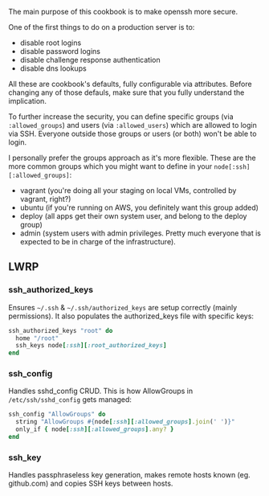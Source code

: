 The main purpose of this cookbook is to make openssh more secure.

One of the first things to do on a production server is to:

* disable root logins
* disable password logins
* disable challenge response authentication
* disable dns lookups

All these are cookbook's defaults, fully configurable via attributes.
Before changing any of those defauls, make sure that you fully
understand the implication.

To further increase the security, you can define specific groups (via
`:allowed_groups`) and users (via `:allowed_users`) which are allowed to
login via SSH. Everyone outside those groups or users (or both) won't be
able to login.

I personally prefer the groups approach as it's more flexible. These are
the more common groups which you might want to define in your
`node[:ssh][:allowed_groups]`:

* vagrant (you're doing all your staging on local VMs, controlled by vagrant, right?)
* ubuntu (if you're running on AWS, you definitely want this group added)
* deploy (all apps get their own system user, and belong to the deploy group)
* admin (system users with admin privileges. Pretty much everyone that is
  expected to be in charge of the infrastructure).

## LWRP

### ssh\_authorized\_keys

Ensures `~/.ssh` & `~/.ssh/authorized_keys` are setup correctly
(mainly permissions). It also populates the authorized\_keys file with
specific keys:

```ruby
ssh_authorized_keys "root" do
  home "/root"
  ssh_keys node[:ssh][:root_authorized_keys]
end
```

### ssh\_config

Handles sshd\_config CRUD. This is how AllowGroups in
`/etc/ssh/sshd_config` gets managed:

```ruby
ssh_config "AllowGroups" do
  string "AllowGroups #{node[:ssh][:allowed_groups].join(' ')}"
  only_if { node[:ssh][:allowed_groups].any? }
end
```

### ssh\_key

Handles passphraseless key generation, makes remote hosts known
(eg. github.com) and copies SSH keys between hosts.

